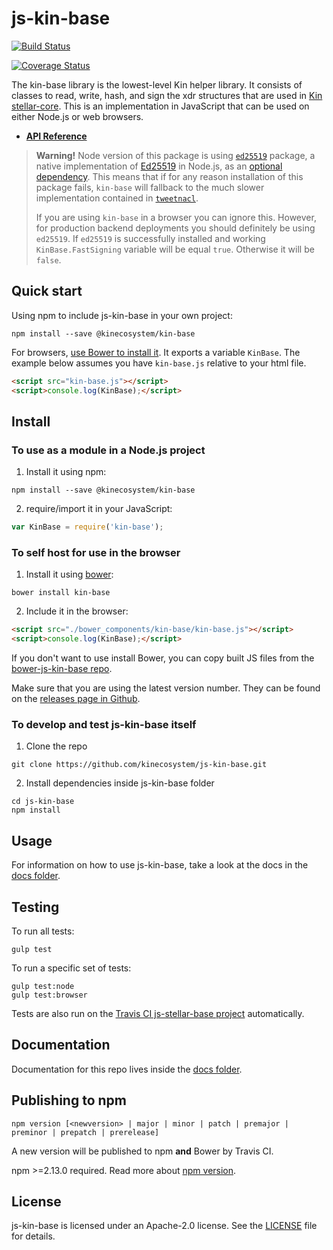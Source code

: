 # js-kin-base

[![Build Status](https://travis-ci.org/kinecosystem/js-kin-base.svg)](https://travis-ci.org/kinecosystem/js-kin-base)
<!---
 [![Code Climate](https://codeclimate.com/github/kinecosystem/js-kin-base/badges/gpa.svg)](https://codeclimate.com/github/kinecosystem/js-kin-base)
 -->
[![Coverage Status](https://coveralls.io/repos/kinecosystem/js-kin-base/badge.svg?branch=master&service=github)](https://coveralls.io/github/kinecosystem/js-kin-base?branch=master)
<!---
[![Dependency Status](https://david-dm.org/stellar/js-stellar-base.svg)](https://david-dm.org/stellar/js-stellar-base)
-->

The kin-base library is the lowest-level Kin helper library.  It consists of classes
to read, write, hash, and sign the xdr structures that are used in [Kin stellar-core](https://github.com/kinecosystem/stellar-core).
This is an implementation in JavaScript that can be used on either Node.js or web browsers.

* **[API Reference](https://stellar.github.io/js-stellar-base/)**

> **Warning!** Node version of this package is using [`ed25519`](https://www.npmjs.com/package/ed25519) package, a native implementation of [Ed25519](https://ed25519.cr.yp.to/) in Node.js, as an [optional dependency](https://docs.npmjs.com/files/package.json#optionaldependencies). This means that if for any reason installation of this package fails, `kin-base` will fallback to the much slower implementation contained in [`tweetnacl`](https://www.npmjs.com/package/tweetnacl).
>
> If you are using `kin-base` in a browser you can ignore this. However, for production backend deployments you should definitely be using `ed25519`. If `ed25519` is successfully installed and working `KinBase.FastSigning` variable will be equal `true`. Otherwise it will be `false`.

## Quick start

Using npm to include js-kin-base in your own project:
```shell
npm install --save @kinecosystem/kin-base
```

For browsers, [use Bower to install it](#to-use-in-the-browser). It exports a
variable `KinBase`. The example below assumes you have `kin-base.js`
relative to your html file.

```html
<script src="kin-base.js"></script>
<script>console.log(KinBase);</script>
```

## Install

### To use as a module in a Node.js project
1. Install it using npm:

  ```shell
  npm install --save @kinecosystem/kin-base
  ```
2. require/import it in your JavaScript:

  ```js
  var KinBase = require('kin-base');
  ```

### To self host for use in the browser
1. Install it using [bower](http://bower.io):

  ```shell
  bower install kin-base
  ```

2. Include it in the browser:

  ```html
  <script src="./bower_components/kin-base/kin-base.js"></script>
  <script>console.log(KinBase);</script>
  ```

If you don't want to use install Bower, you can copy built JS files from the [bower-js-kin-base repo](https://github.com/kinecosystem/bower-js-kin-base).

<!--
### To use the [cdnjs](https://cdnjs.com/libraries/kin-base) hosted script in the browser
1. Instruct the browser to fetch the library from [cdnjs](https://cdnjs.com/libraries/kin-base), a 3rd party service that hosts js libraries:

  ```html
  <script src="https://cdnjs.cloudflare.com/ajax/libs/kin-base/{version}/kin-base.js"></script>
  <script>console.log(KinBase);</script>
  ```

Note that this method relies using a third party to host the JS library. This may not be entirely secure.
-->

Make sure that you are using the latest version number. They can be found on the [releases page in Github](https://github.com/kinecosystem/js-kin-base/releases).

### To develop and test js-kin-base itself
1. Clone the repo

  ```shell
  git clone https://github.com/kinecosystem/js-kin-base.git
  ```
2. Install dependencies inside js-kin-base folder

  ```shell
  cd js-kin-base
  npm install
  ```

## Usage
For information on how to use js-kin-base, take a look at the docs in the [docs folder](./docs).

## Testing
To run all tests:
```shell
gulp test
```

To run a specific set of tests:
```shell
gulp test:node
gulp test:browser
```

Tests are also run on the [Travis CI js-stellar-base project](https://travis-ci.org/kinecosystem/js-kin-base) automatically.

## Documentation
Documentation for this repo lives inside the [docs folder](./docs).

<!---
## Contributing
Please see the [CONTRIBUTING.md](./CONTRIBUTING.md) for details on how to contribute to this project.
-->

## Publishing to npm
```
npm version [<newversion> | major | minor | patch | premajor | preminor | prepatch | prerelease]
```
A new version will be published to npm **and** Bower by Travis CI.

npm >=2.13.0 required.
Read more about [npm version](https://docs.npmjs.com/cli/version).

## License
js-kin-base is licensed under an Apache-2.0 license. See the [LICENSE](./LICENSE) file for details.
